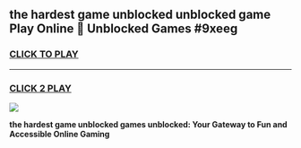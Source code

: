 
## the hardest game unblocked unblocked game Play Online 👋 Unblocked Games #9xeeg
<h3>
<a href="https://premium.freeplayer.one?title=the_hardest_game_unblocked&ref=21F">CLICK TO PLAY</a></h3>
<hr>

<h3>
<a href="https://premium.freeplayer.one?title=the_hardest_game_unblocked&ref=21F">CLICK 2 PLAY</a>
  
</h3>

<a href="https://premium.freeplayer.one?title=the_hardest_game_unblocked&ref=21F/"><img src="https://clearcache.store/games.png"></a>


**the hardest game unblocked games unblocked: Your Gateway to Fun and Accessible Online Gaming**
